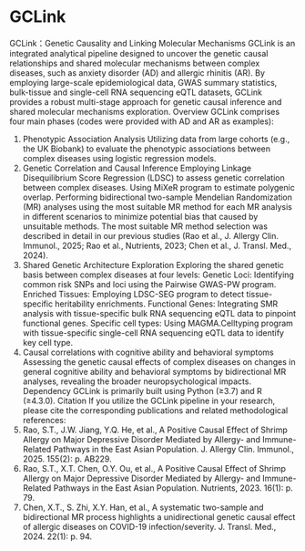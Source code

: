 # GCLink
GCLink：Genetic Causality and Linking Molecular Mechanisms
GCLink is an integrated analytical pipeline designed to uncover the genetic causal relationships and shared molecular mechanisms between complex diseases, such as anxiety disorder (AD) and allergic rhinitis (AR). By employing large-scale epidemiological data, GWAS summary statistics, bulk-tissue and single-cell RNA sequencing eQTL datasets, GCLink provides a robust multi-stage approach for genetic causal inference and shared molecular mechanisms exploration.
Overview
GCLink comprises four main phases (codes were provided with AD and AR as examples):
1.	Phenotypic Association Analysis
Utilizing data from large cohorts (e.g., the UK Biobank) to evaluate the phenotypic associations between complex diseases using logistic regression models.
2.	Genetic Correlation and Causal Inference
Employing Linkage Disequilibrium Score Regression (LDSC) to assess genetic correlation between complex diseases.
Using MiXeR program to estimate polygenic overlap.
Performing bidirectional two-sample Mendelian Randomization (MR) analyses using the most suitable MR method for each MR analysis in different scenarios to minimize potential bias that caused by unsuitable methods. The most suitable MR method selection was described in detail in our previous studies (Rao et al., J. Allergy Clin. Immunol., 2025; Rao et al., Nutrients, 2023; Chen et al., J. Transl. Med., 2024).
3.	Shared Genetic Architecture Exploration
Exploring the shared genetic basis between complex diseases at four levels:
Genetic Loci: Identifying common risk SNPs and loci using the Pairwise GWAS-PW program.
Enriched Tissues: Employing LDSC-SEG program to detect tissue-specific heritability enrichments.
Functional Genes: Integrating SMR analysis with tissue-specific bulk RNA sequencing eQTL data to pinpoint functional genes.
Specific cell types: Using MAGMA.Celltyping program with tissue-specific single-cell RNA sequencing eQTL data to identify key cell type.
4.	Causal correlations with cognitive ability and behavioral symptoms 
    Assessing the genetic causal effects of complex diseases on changes in general cognitive ability and behavioral symptoms by bidirectional MR analyses, revealing the broader neuropsychological impacts.
Dependency
GCLink is primarily built using Python (≥3.7) and R (≥4.3.0). 
Citation
If you utilize the GCLink pipeline in your research, please cite the corresponding publications and related methodological references: 
1.	Rao, S.T., J.W. Jiang, Y.Q. He, et al., A Positive Causal Effect of Shrimp Allergy on Major Depressive Disorder Mediated by Allergy- and Immune-Related Pathways in the East Asian Population. J. Allergy Clin. Immunol., 2025. 155(2): p. AB229.
2.	Rao, S.T., X.T. Chen, O.Y. Ou, et al., A Positive Causal Effect of Shrimp Allergy on Major Depressive Disorder Mediated by Allergy- and Immune-Related Pathways in the East Asian Population. Nutrients, 2023. 16(1): p. 79.
3.	Chen, X.T., S. Zhi, X.Y. Han, et al., A systematic two-sample and bidirectional MR process highlights a unidirectional genetic causal effect of allergic diseases on COVID-19 infection/severity. J. Transl. Med., 2024. 22(1): p. 94.
